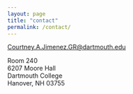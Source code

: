 ```yaml
---
layout: page
title: "contact"
permalink: /contact/
---
```


Courtney.A.Jimenez.GR@dartmouth.edu

Room 240\
6207 Moore Hall\
Dartmouth College\
Hanover, NH 03755
